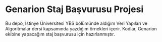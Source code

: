 # Genarion Staj Başvurusu Projesi

Bu depo, İstinye Üniversitesi YBS bölümünde aldığım Veri Yapıları ve Algoritmalar dersi kapsamında yazdığım örnekleri içerir. Kodlar, Genarion ekibine yapacağım staj başvurusu için hazırlanmıştır.
